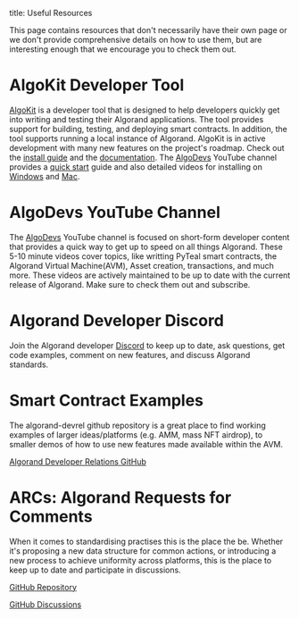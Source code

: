 title: Useful Resources

This page contains resources that don't necessarily have their own page or we don't provide comprehensive details on how to use them, but are interesting enough that we encourage you to check them out.
# AlgoKit Developer Tool

[AlgoKit](https://github.com/algorandfoundation/algokit-cli) is a developer tool that is designed to help developers quickly get into writing and testing their Algorand applications. The tool provides support for building, testing, and deploying smart contracts. In addition, the tool supports running a local instance of Algorand. AlgoKit is in active development with many new features on the project's roadmap. Check out the [install guide](https://github.com/algorandfoundation/algokit-cli#install) and the [documentation](https://github.com/algorandfoundation/algokit-cli/blob/main/docs/algokit.md). The [AlgoDevs](https://www.youtube.com/@algodevs) YouTube channel provides a [quick start](https://www.youtube.com/watch?v=dow6U8DxOGc) guide and also detailed videos for installing on [Windows](https://www.youtube.com/watch?v=22RvINnZsRo) and [Mac](https://www.youtube.com/watch?v=zsurtpCGmgE).

# AlgoDevs YouTube Channel

The [AlgoDevs](https://www.youtube.com/@algodevs) YouTube channel is focused on short-form developer content that provides a quick way to get up to speed on all things Algorand. These 5-10 minute videos cover topics, like writting PyTeal smart contracts, the Algorand Virtual Machine(AVM), Asset creation, transactions, and much more. These videos are actively maintained to be up to date with the current release of Algorand. Make sure to check them out and subscribe.
# Algorand Developer Discord

Join the Algorand developer [Discord](https://discord.gg/algorand) to keep up to date, ask questions, get code examples, comment on new features, and discuss Algorand standards. 

# Smart Contract Examples

The algorand-devrel github repository is a great place to find working examples of larger ideas/platforms (e.g. AMM, mass NFT airdrop), to smaller demos of how to use new features made available within the AVM.

[Algorand Developer Relations GitHub](https://github.com/algorand-devrel)

# ARCs: Algorand Requests for Comments

When it comes to standardising practises this is the place the be. Whether it's proposing a new data structure for common actions, or introducing a new process to achieve uniformity across platforms, this is the place to keep up to date and participate in discussions.

[GitHub Repository](https://github.com/algorandfoundation/ARCs)

[GitHub Discussions](https://github.com/algorandfoundation/ARCs/issues)
